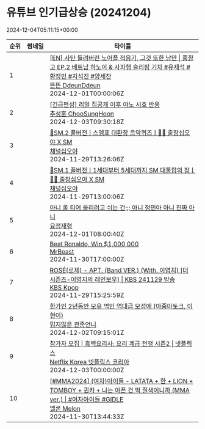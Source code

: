 # 유튜브 인기급상승 (20241204)

2024-12-04T05:11:15+00:00
<table><thead><tr><th nowrap>순위</th><th nowrap>썸네일</th><th nowrap>타이틀</th></tr></thead><tbody><tr><td>1</td><td><img src="https://i.ytimg.com/vi/-V_aZpqTXdE/default.jpg" alt="" /></td><td><a href="https://www.youtube.com/watch?v=-V_aZpqTXdE" target="_blank">[EN] 사탄 들려버린 노어플 적응기, 그것 또한 낭만 | 풍향고 EP.2 베트남 하노이 & 사파행 슬리핑 기차 #유재석 #황정민 #지석진 #양세찬</a><br /><a href="https://www.youtube.com/channel/UCDNvRZRgvkBTUkQzFoT_8rA" target="_blank">뜬뜬 DdeunDdeun</a><br />2024-12-01T00:00:06Z</td></tr><tr><td>2</td><td><img src="https://i.ytimg.com/vi/T_sTXWiLXrE/default.jpg" alt="" /></td><td><a href="https://www.youtube.com/watch?v=T_sTXWiLXrE" target="_blank">[긴급편성] 리얼 집공개 이후 야노 시호 반응</a><br /><a href="https://www.youtube.com/channel/UCMDHzyo0wIUjKXho-icJDjw" target="_blank">추성훈 ChooSungHoon</a><br />2024-12-03T09:30:18Z</td></tr><tr><td>3</td><td><img src="https://i.ytimg.com/vi/z-NP_16EoFk/default.jpg" alt="" /></td><td><a href="https://www.youtube.com/watch?v=z-NP_16EoFk" target="_blank">🧳SM.2 풀버전ㅣ스엠표 대환장 음악퀴즈ㅣ🧳🩷 출장십오야 X SM</a><br /><a href="https://www.youtube.com/channel/UCQ2O-iftmnlfrBuNsUUTofQ" target="_blank">채널십오야</a><br />2024-11-29T13:26:06Z</td></tr><tr><td>4</td><td><img src="https://i.ytimg.com/vi/JY59paT_Jik/default.jpg" alt="" /></td><td><a href="https://www.youtube.com/watch?v=JY59paT_Jik" target="_blank">🧳SM.1 풀버전ㅣ1세대부터 5세대까지 SM 대통합의 장ㅣ🧳🩷 출장십오야 X SM</a><br /><a href="https://www.youtube.com/channel/UCQ2O-iftmnlfrBuNsUUTofQ" target="_blank">채널십오야</a><br />2024-11-29T13:00:06Z</td></tr><tr><td>5</td><td><img src="https://i.ytimg.com/vi/pbkyf5MJPKA/default.jpg" alt="" /></td><td><a href="https://www.youtube.com/watch?v=pbkyf5MJPKA" target="_blank">아니 롤 티어 올리려고 쉬는 건;;; 아니 정민아 아니 진짜 아니</a><br /><a href="https://www.youtube.com/channel/UCN5XdqTDRbyjXPF5NXUqWdA" target="_blank">요정재형</a><br />2024-12-01T08:00:40Z</td></tr><tr><td>6</td><td><img src="https://i.ytimg.com/vi/0BjlBnfHcHM/default.jpg" alt="" /></td><td><a href="https://www.youtube.com/watch?v=0BjlBnfHcHM" target="_blank">Beat Ronaldo, Win $1,000,000</a><br /><a href="https://www.youtube.com/channel/UCX6OQ3DkcsbYNE6H8uQQuVA" target="_blank">MrBeast</a><br />2024-11-30T17:00:00Z</td></tr><tr><td>7</td><td><img src="https://i.ytimg.com/vi/IW8qaemx74g/default.jpg" alt="" /></td><td><a href="https://www.youtube.com/watch?v=IW8qaemx74g" target="_blank">ROSÉ(로제) - APT. (Band VER.) (With. 이영지) [더 시즌즈-이영지의 레인보우] | KBS 241129 방송</a><br /><a href="https://www.youtube.com/channel/UCeLPm9yH_a_QH8n6445G-Ow" target="_blank">KBS Kpop</a><br />2024-11-29T15:25:59Z</td></tr><tr><td>8</td><td><img src="https://i.ytimg.com/vi/GP6hvzmkwyQ/default.jpg" alt="" /></td><td><a href="https://www.youtube.com/watch?v=GP6hvzmkwyQ" target="_blank">한가인 2년동안 모유 먹인 역대급 모성애 (아줌마토크, 이현이)</a><br /><a href="https://www.youtube.com/channel/UCtkRVaUSpkuhqdKv39oBXKA" target="_blank">밉지않은 관종언니</a><br />2024-12-02T09:15:01Z</td></tr><tr><td>9</td><td><img src="https://i.ytimg.com/vi/nQYWBVh3UZ0/default.jpg" alt="" /></td><td><a href="https://www.youtube.com/watch?v=nQYWBVh3UZ0" target="_blank">참가자 모집 | 흑백요리사: 요리 계급 전쟁 시즌2 | 넷플릭스</a><br /><a href="https://www.youtube.com/channel/UCiEEF51uRAeZeCo8CJFhGWw" target="_blank">Netflix Korea 넷플릭스 코리아</a><br />2024-12-03T00:00:00Z</td></tr><tr><td>10</td><td><img src="https://i.ytimg.com/vi/6iIA3p3DjvM/default.jpg" alt="" /></td><td><a href="https://www.youtube.com/watch?v=6iIA3p3DjvM" target="_blank">[#MMA2024] (여자)아이들 - LATATA + 한 + LION + TOMBOY + 퀸카 + 나는 아픈 건 딱 질색이니까 (MMA ver.) | #여자아이들 #GIDLE</a><br /><a href="https://www.youtube.com/channel/UCpBlDSUyOpP1WqWVJxZpGLg" target="_blank">멜론 Melon</a><br />2024-11-30T13:44:33Z</td></tr></tbody></table>